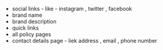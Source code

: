 - social links - like - instagram , twitter , facebook
- brand name 
- brand description 
- quick links 
- all policy pages
- contact details page - liek address , email , phone number